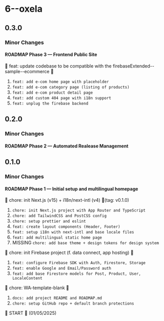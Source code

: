 # 6--oxela

## 0.3.0

### Minor Changes

#### ROADMAP Phase 3 — Frontend Public Site

🎤 feat: update codebase to be compatible with the firebaseExtended--sample--ecommerce 🙊

1. `feat: add e-com home page with placeholder`
2. `feat: add e-com category page (listing of products)`
3. `feat: add e-com product detail page`
4. `feat: add custom 404 page with i18n support`
5. `feat: unplug the firebase backend`

## 0.2.0

### Minor Changes

#### ROADMAP Phase 2 — Automated Realease Management

## 0.1.0

### Minor Changes

#### ROADMAP Phase 1 — Initial setup and multilingual homepage

🎤 chore: init Next.js (v15) + i18n/next-intl (v4) 🙊(tag: v0.1.0)

1. `chore: init Next.js project with App Router and TypeScript`
2. `chore: add TailwindCSS and PostCSS config`
3. `chore: setup prettier and eslint`
4. `feat: create layout components (Header, Footer)`
5. `feat: setup i18n with next-intl and base locale files`
6. `feat: add multilingual static home page`
7. MISSING `chore: add base theme + design tokens for design system`

🎤 chore: init Firebase project (f. data connect, app hosting) 🙊

1. `feat: configure Firebase SDK with Auth, Firestore, Storage`
2. `feat: enable Google and Email/Password auth`
3. `feat: add base Firestore models for Post, Product, User, LocaleContent`

🎤 chore: WA-template-blank 🙊

1. `docs: add project README and ROADMAP.md`
2. `chore: setup GitHub repo + default branch protections`

🎤 START 🙊 (01/05/2025)
